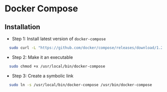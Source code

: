 # Docker Compose

## Installation

* Step 1: Install latest version of `docker-compose`

```bash
  sudo curl -L "https://github.com/docker/compose/releases/download/1.24.0/docker-compose-$(uname -s)-$(uname -m)" -o /usr/local/bin/docker-compose
```

* Step 2: Make it an executable

```bash
  sudo chmod +x /usr/local/bin/docker-compose
```

* Step 3: Create a symbolic link

```bash
  sudo ln -s /usr/local/bin/docker-compose /usr/bin/docker-compose
```
